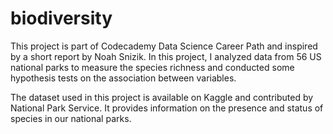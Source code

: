 # biodiversity

This project is part of Codecademy Data Science Career Path and inspired by a short report by Noah Snizik. In this project, I analyzed data from 56 US national parks to measure the species richness and conducted some hypothesis tests on the association between variables.

The dataset used in this project is available on Kaggle and contributed by National Park Service. It provides information on the presence and status of species in our national parks.
